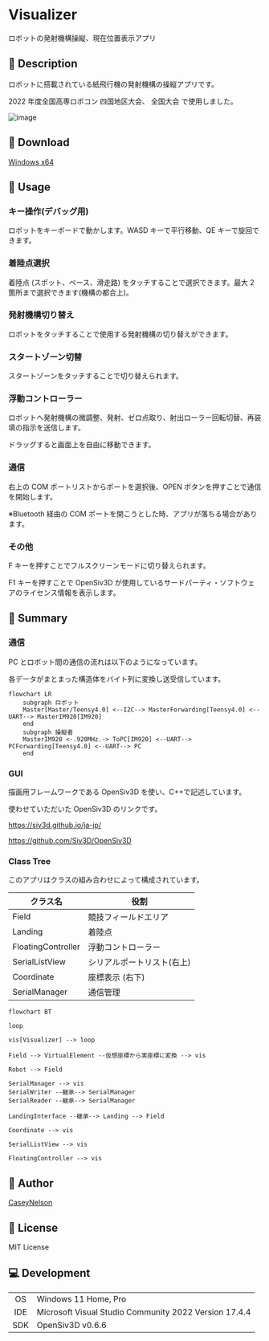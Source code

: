 # Visualizer

ロボットの発射機構操縦、現在位置表示アプリ

## 🤔 Description

ロボットに搭載されている紙飛行機の発射機構の操縦アプリです。

2022 年度全国高専ロボコン 四国地区大会、 全国大会 で使用しました。

![image](https://user-images.githubusercontent.com/91818705/203841200-730035a2-636a-48d4-a17b-8a4aa23b5367.png)

## 🐣 Download

[Windows x64](https://github.com/CaseyNelson314/Visualizer/releases/download/v1.0.1/Visualizer.exe)

## 💬 Usage

### キー操作(デバッグ用)

ロボットをキーボードで動かします。WASD キーで平行移動、QE キーで旋回できます。

### 着陸点選択

着陸点 (スポット、ベース、滑走路) をタッチすることで選択できます。最大 2 箇所まで選択できます(機構の都合上)。

### 発射機構切り替え

ロボットをタッチすることで使用する発射機構の切り替えができます。

### スタートゾーン切替

スタートゾーンをタッチすることで切り替えられます。

### 浮動コントローラー

ロボットへ発射機構の微調整、発射、ゼロ点取り、射出ローラー回転切替、再装填の指示を送信します。

ドラッグすると画面上を自由に移動できます。

### 通信

右上の COM ポートリストからポートを選択後、OPEN ボタンを押すことで通信を開始します。

※Bluetooth 経由の COM ポートを開こうとした時、アプリが落ちる場合があります。

### その他

F キーを押すことでフルスクリーンモードに切り替えられます。

F1 キーを押すことで OpenSiv3D が使用しているサードパーティ・ソフトウェアのライセンス情報を表示します。

## 📗 Summary

### 通信

PC とロボット間の通信の流れは以下のようになっています。

各データがまとまった構造体をバイト列に変換し送受信しています。

```mermaid
flowchart LR
	subgraph ロボット
	Master[Master/Teensy4.0] <--I2C--> MasterForwarding[Teensy4.0] <--UART--> MasterIM920[IM920]
	end
	subgraph 操縦者
	MasterIM920 <-.920MHz.-> ToPC[IM920] <--UART--> PCForwarding[Teensy4.0] <--UART--> PC
	end
```

### GUI

描画用フレームワークである OpenSiv3D を使い、C++で記述しています。

使わせていただいた OpenSiv3D のリンクです。

<https://siv3d.github.io/ja-jp/>

<https://github.com/Siv3D/OpenSiv3D>

### Class Tree

このアプリはクラスの組み合わせによって構成されています。

| クラス名           | 役割                       |
| ------------------ | -------------------------- |
| Field              | 競技フィールドエリア       |
| Landing            | 着陸点                     |
| FloatingController | 浮動コントローラー         |
| SerialListView     | シリアルポートリスト(右上) |
| Coordinate         | 座標表示 (右下)            |
| SerialManager      | 通信管理                   |

```mermaid
flowchart BT

loop

vis[Visualizer] --> loop

Field --> VirtualElement --仮想座標から実座標に変換 --> vis

Robot --> Field

SerialManager --> vis
SerialWriter --継承--> SerialManager
SerialReader --継承--> SerialManager

LandingInterface --継承--> Landing --> Field

Coordinate --> vis

SerialListView --> vis

FloatingController --> vis
```

## 👤 Author

[CaseyNelson](https://github.com/CaseyNelson314)

## 📖 License

MIT License

## 💻 Development

|     |                                                       |
| :-: | ----------------------------------------------------- |
| OS  | Windows 11 Home, Pro                                  |
| IDE | Microsoft Visual Studio Community 2022 Version 17.4.4 |
| SDK | OpenSiv3D v0.6.6                                      |
